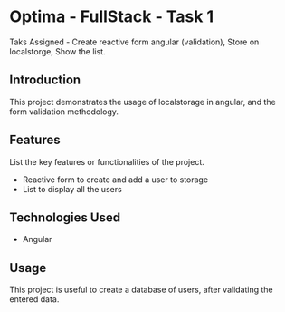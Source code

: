 # Optima - FullStack - Task 1

Taks Assigned - Create reactive form angular (validation), Store on localstorge, Show the list.


## Introduction

This project demonstrates the usage of localstorage in angular, and the form validation methodology. 

## Features

List the key features or functionalities of the project.
 - Reactive form to create and add a user to storage
 - List to display all the users

## Technologies Used

- Angular

## Usage

This project is useful to create a database of users, after validating the entered data.


